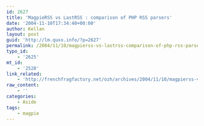 ```yaml
---
id: 2627
title: 'MagpieRSS vs LastRSS : comparison of PHP RSS parsers'
date: '2004-11-10T17:34:40+00:00'
author: Kellan
layout: post
guid: 'http://lm.quxx.info/?p=2627'
permalink: /2004/11/10/magpierss-vs-lastrss-comparison-of-php-rss-parsers/
typo_id:
    - '2625'
mt_id:
    - '2528'
link_related:
    - 'http://frenchfragfactory.net/ozh/archives/2004/11/10/magpierss-vs-lastrss-comparison-of-php-rss-parsers/'
raw_content:
    - ''
categories:
    - Aside
tags:
    - magpie
---
```


